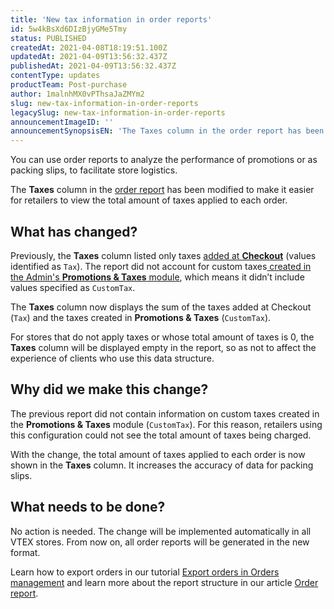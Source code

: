 ```yaml
---
title: 'New tax information in order reports'
id: 5w4kBsXd6DIzBjyGMe5Tmy
status: PUBLISHED
createdAt: 2021-04-08T18:19:51.100Z
updatedAt: 2021-04-09T13:56:32.437Z
publishedAt: 2021-04-09T13:56:32.437Z
contentType: updates
productTeam: Post-purchase
author: 1malnhMX0vPThsaJaZMYm2
slug: new-tax-information-in-order-reports
legacySlug: new-tax-information-in-order-reports
announcementImageID: ''
announcementSynopsisEN: 'The Taxes column in the order report has been modified to make it easier to view the total amount of taxes applied.'
---
```


You can use order reports to analyze the performance of promotions or as packing slips, to facilitate store logistics.

The **Taxes** column in the [order report](https://help.vtex.com/en/tutorial/orders-worksheet--31m1ewsmsEe0WS4So2aGMY) has been modified to make it easier for retailers to view the total amount of taxes applied to each order.

## What has changed?

Previously, the **Taxes** column listed only taxes [added at **Checkout**](https://help.vtex.com/en/tutorial/inserting-taxes-in-the-cart--2wY5ePTTRz17EBhO3F7XBQ) (values identified as `Tax`). The report did not account for custom taxes[ created in the Admin's **Promotions & Taxes** module](https://help.vtex.com/en/tutorial/creating-surchargestaxes--tutorials_321), which means it didn’t include values specified as `CustomTax`.

The **Taxes** column now displays the sum of the taxes added at Checkout (`Tax`) and the taxes created in **Promotions & Taxes** (`CustomTax`).

For stores that do not apply taxes or whose total amount of taxes is 0, the **Taxes** column will be displayed empty in the report, so as not to affect the experience of clients who use this data structure.

## Why did we make this change?

The previous report did not contain information on custom taxes created in the **Promotions & Taxes** module (`CustomTax`). For this reason, retailers using this configuration could not see the total amount of taxes being charged.

With the change, the total amount of taxes applied to each order is now shown in the **Taxes** column. It increases the accuracy of data for packing slips.

## What needs to be done?

No action is needed. The change will be implemented automatically in all VTEX stores. From now on, all order reports will be generated in the new format.

Learn how to export orders in our tutorial [Export orders in Orders management](https://help.vtex.com/en/tutorial/exporting-orders-in-orders-managment--tutorials_6417) and learn more about the report structure in our article [Order report](https://help.vtex.com/en/tutorial/orders-worksheet--31m1ewsmsEe0WS4So2aGMY).
